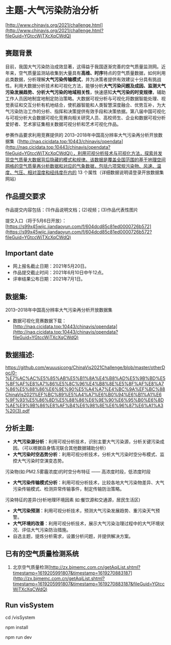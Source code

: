 # 主题-大气污染防治分析

[http://www.chinavis.org/2021/challenge.html](http://www.chinavis.org/2021/challenge.html?fileGuid=YGtccWjTXcXqCWdQ)

## 赛题背景

目前，我国大气污染防治成效显著，这得益于我国逐渐完善的空气质量监测网。近年来，空气质量监测站收集到大量具有**高维、时序**特点的空气质量数据，如何利用此类数据，分析理解**大气污染传输模式**，并为决策者提供有效建议十分具有挑战性。利用大数据分析技术和可视化方法，能够分析**大气污染问题及成因、监测大气污染发展趋势、分析大气污染的地域相关性**，快速感知**大气污染的时变规律**，辅助工作人员因地制宜地制定防治策略。大数据可视分析与可视化将数据智能处理、视觉表征和交互分析有机地结合，使机器智能和人类智慧深度融合、优势互补，为大气污染防治工作的分析、指挥和决策提供有效手段和决策依据。第八届中国可视化与可视分析大会数据可视化竞赛向相关研究人员、高校师生、企业和数据可视分析爱好者、艺术家征集相关数据可视分析和艺术可视化作品。

参赛作品要求利用竞赛提供的 2013–2018年中国高分辨率大气污染再分析开放数据集（[http://naq.cicidata.top:10443/chinavis/opendata](http://naq.cicidata.top:10443/chinavis/opendata?fileGuid=YGtccWjTXcXqCWdQ)），利用可视分析技术与可视化方法，探索并发现空气质量大数据背后隐藏的模式和规律。该数据是覆盖全国范围的基于地理空间网格的空气质量再分析数据和对应的气象数据，包括六项常规污染物、风速、温度、气压、相对湿度和经纬度在内的 13 个属性（详细数据说明请登录开放数据集网站）

## 作品提交要求

作品提交内容包括：(1)作品说明文档；(2)视频；(3)作品代表性图片

提交入口（将于5月6日开放）：[https://s99x45wjic.jiandaoyun.com/f/604dcd85c81ed0000726b572](https://s99x45wjic.jiandaoyun.com/f/604dcd85c81ed0000726b572?fileGuid=YGtccWjTXcXqCWdQ)

## Important date

* 网上报名截止日期：2021年5月20日。
* 作品提交截止时间：2021年6月10日中午12点。
* 评审结果公布日期：2021年7月1日。
## 数据集:

2013–2018年中国高分辨率大气污染再分析开放数据集

* 数据可视化竞赛数据下载：[http://naq.cicidata.top:10443/chinavis/opendata](http://naq.cicidata.top:10443/chinavis/opendata?fileGuid=YGtccWjTXcXqCWdQ)
## 数据描述:

https://github.com/wuuusicong/ChinaVis2021Challenge/blob/master/otherDoc/0-%E7%AC%AC%E5%85%AB%E5%B1%8A%E4%B8%AD%E5%9B%BD%E5%8F%AF%E8%A7%86%E5%8C%96%E4%B8%8E%E5%8F%AF%E8%A7%86%E5%88%86%E6%9E%90%E5%A4%A7%E4%BC%9A%EF%BC%88ChinaVis2021%EF%BC%89%E5%A4%A7%E6%B0%94%E6%B1%A1%E6%9F%93%E5%86%8D%E5%88%86%E6%9E%90%E6%95%B0%E6%8D%AE%E9%9B%86%E8%AF%B4%E6%98%8E%E6%96%87%E6%A1%A3%20(3).pdf



## 分析主题:

* **大气污染源分析**：利用可视分析技术，识别主要大气污染源，分析关键污染成因。（可以根据自身情况联合其他数据辅助分析）
* **大气污染时空态势分析**：利用可视分析技术，分析大气污染时空分布模式、监控大气污染时空演变态势。

污染物(如:PM2.5雾霾浓度)的时空分布特征 —— 高浓度时段，低浓度时段



* **大气污染传输模式分析**：利用可视分析技术，比较各地大气污染物差异、大气污染传输模式、检测异常传输事件，制定传输防治策略。

污染特征的差异(分析地理环境因素 如:餐饮源和交通源，居民生活区)


* **大气污染预测**：利用可视分析技术，预测大气污染发展趋势、重污染天气预警。
* **大气环境的改善**：利用可视分析技术，展示大气污染治理过程中的大气环境状况、评估大气污染防治措施。
* 自选主题，提炼分析需求，设置分析问题，并提供解决方案。
## 已有的空气质量检测系统

1. 北京空气质量检测[http://zx.bjmemc.com.cn/getAqiList.shtml?timestamp=1619205991807&timestamp=1619270883187](http://zx.bjmemc.com.cn/getAqiList.shtml?timestamp=1619205991807&timestamp=1619270883187&fileGuid=YGtccWjTXcXqCWdQ)

## Run visSystem

cd /visSystem

npm install

npm run dev

